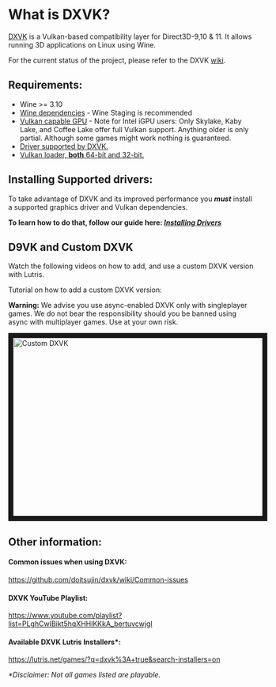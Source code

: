 # What is DXVK?

[DXVK](https://github.com/doitsujin/dxvk) is a Vulkan-based compatibility layer for Direct3D-9,10 & 11. It allows running 3D applications on Linux using Wine.

For the current status of the project, please refer to the DXVK [wiki](https://github.com/doitsujin/dxvk/wiki).

## Requirements:

- Wine >= 3.10
- [Wine dependencies](https://github.com/lutris/docs/blob/master/WineDependencies.md) - Wine Staging is recommended
- [Vulkan capable GPU](https://en.wikipedia.org/wiki/Vulkan_(API)#Compatibility) - Note for Intel iGPU users: Only Skylake, Kaby Lake, and Coffee Lake offer full Vulkan support. Anything older is only partial. Although some games might work nothing is guaranteed.
- [Driver supported by DXVK.](https://github.com/doitsujin/dxvk/wiki/Driver-support)
- [Vulkan loader, **both** 64-bit and 32-bit.](https://github.com/lutris/docs/blob/master/InstallingDrivers.md)

## Installing Supported drivers:

To take advantage of DXVK and its improved performance you ***must*** install a supported graphics driver and Vulkan dependencies.

**To learn how to do that, follow our guide here: _[Installing Drivers](https://github.com/lutris/docs/blob/master/InstallingDrivers.md)_**

## D9VK and Custom DXVK

Watch the following videos on how to add, and use a custom DXVK version with Lutris.

Tutorial on how to add a custom DXVK version:

**Warning:** We advise you use async-enabled DXVK only with singleplayer games. We do not bear the responsibility should you be banned using async with multiplayer games. Use at your own risk.

<a href="https://youtu.be/X6Vk_J3p2KA" target="_blank"><img src="https://i.imgur.com/TZiyKTB.png" 
alt="Custom DXVK" width="640" height="360" border="10" /></a>

## Other information:

#### Common issues when using DXVK:

https://github.com/doitsujin/dxvk/wiki/Common-issues

#### DXVK YouTube Playlist:

https://www.youtube.com/playlist?list=PLghCwIBikt5hqXHHlKKkA_bertuvcwjgl

#### Available DXVK Lutris Installers\*:

https://lutris.net/games/?q=dxvk%3A+true&search-installers=on

_\*Disclaimer: Not all games listed are playable._
